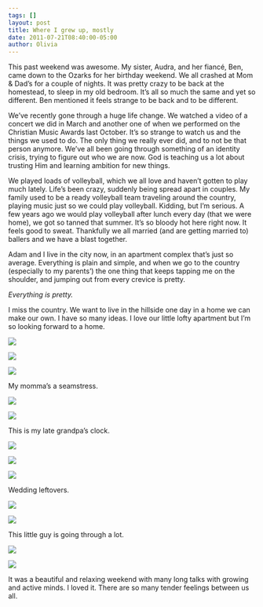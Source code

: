```yaml
---
tags: []
layout: post
title: Where I grew up, mostly
date: 2011-07-21T08:40:00-05:00
author: Olivia
---
```


This past weekend was awesome. My sister, Audra, and her fiancé, Ben, came down to the Ozarks for her birthday weekend. We all crashed at Mom & Dad’s for a couple of nights. It was pretty crazy to be back at the homestead, to sleep in my old bedroom. It’s all so much the same and yet so different. Ben mentioned it feels strange to be back and to be different.

We’ve recently gone through a huge life change. We watched a video of a concert we did in March and another one of when we performed on the Christian Music Awards last October. It’s so strange to watch us and the things we used to do. The only thing we really ever did, and to not be that person anymore. We’ve all been going through something of an identity crisis, trying to figure out who we are now. God is teaching us a lot about trusting Him and learning ambition for new things.

We played loads of volleyball, which we all love and haven’t gotten to play much lately. Life’s been crazy, suddenly being spread apart in couples. My family used to be a ready volleyball team traveling around the country, playing music just so we could play volleyball. Kidding, but I’m serious. A few years ago we would play volleyball after lunch every day (that we were home), we got so tanned that summer. It’s so bloody hot here right now. It feels good to sweat. Thankfully we all married (and are getting married to) ballers and we have a blast together.

Adam and I live in the city now, in an apartment complex that’s just so average. Everything is plain and simple, and when we go to the country (especially to my parents’) the one thing that keeps tapping me on the shoulder, and jumping out from every crevice is pretty.

_Everything is pretty._

I miss the country. We want to live in the hillside one day in a home we can make our own. I have so many ideas. I love our little lofty apartment but I’m so looking forward to a home.

![](/media/lootst56EJ1qfd5w2.jpg)

![](/media/lootsyQWFk1qfd5w2.jpg)

![](/media/loott2MQFX1qfd5w2.jpg)

My momma’s a seamstress.

![](/media/loott6c3By1qfd5w2.jpg)

![](/media/loottbQShv1qfd5w2.jpg)

This is my late grandpa’s clock.

![](/media/lootti6i881qfd5w2.jpg)

![](/media/loottnvjgE1qfd5w2.jpg)

![](/media/loottsWmNA1qfd5w2.jpg)

Wedding leftovers.

![](/media/loottwTxoU1qfd5w2.jpg)

![](/media/lootu10qCs1qfd5w2.jpg)

This little guy is going through a lot.

![](/media/lootu5TJ3f1qfd5w2.jpg)

![](/media/lootu9G8zH1qfd5w2.jpg)

It was a beautiful and relaxing weekend with many long talks with growing and active minds. I loved it. There are so many tender feelings between us all.
